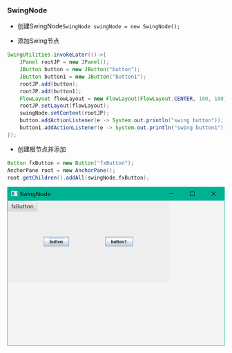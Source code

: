 ### SwingNode

* 创建SwingNode`SwingNode swingNode = new SwingNode();`

* 添加Swing节点
  
```java
SwingUtilities.invokeLater(()->{  
    JPanel rootJP = new JPanel();  
    JButton button = new JButton("button");  
    JButton button1 = new JButton("button1");  
    rootJP.add(button);  
    rootJP.add(button1);  
    FlowLayout flowLayout = new FlowLayout(FlowLayout.CENTER, 100, 100);// 布局类  
    rootJP.setLayout(flowLayout);  
    swingNode.setContent(rootJP);  
    button.addActionListener(e -> System.out.println("swing button"));  
    button1.addActionListener(e -> System.out.println("swing button1"));  
});
```
* 创建根节点并添加
  
```java
Button fxButton = new Button("fxButton");  
AnchorPane root = new AnchorPane();  
root.getChildren().addAll(swingNode,fxButton);
```

![](../assets/Pasted%20image%2020220621214752.png)